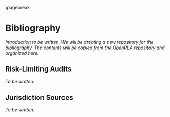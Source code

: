 \pagebreak

Bibliography
============

*Introduction to be written. We will be creating a new repository for
the bibliography. The contents will be copied from
the [OpenRLA repository](https://github.com/FreeAndFair/OpenRLA) and
organized here.*

Risk-Limiting Audits
--------------------

*To be written.*

Jurisdiction Sources
--------------------

*To be written.*
